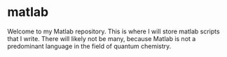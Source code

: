 # matlab
Welcome to my Matlab repository. This is where I will store matlab scripts that I write. There will likely not be many, because Matlab is not a predominant language in the field of quantum chemistry.
